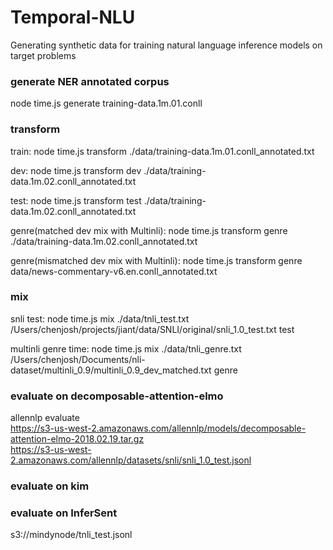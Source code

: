 # Temporal-NLU

Generating synthetic data for training natural language inference models on target problems

### generate NER annotated corpus

node time.js generate training-data.1m.01.conll

### transform

train:
node time.js transform ./data/training-data.1m.01.conll_annotated.txt

dev:
node time.js transform dev ./data/training-data.1m.02.conll_annotated.txt

test:
node time.js transform test ./data/training-data.1m.02.conll_annotated.txt

genre(matched dev mix with Multinli):
node time.js transform genre ./data/training-data.1m.02.conll_annotated.txt

genre(mismatched dev mix with Multinli):
node time.js transform genre data/news-commentary-v6.en.conll_annotated.txt

### mix
snli test:
node time.js mix ./data/tnli_test.txt /Users/chenjosh/projects/jiant/data/SNLI/original/snli_1.0_test.txt test

multinli genre time:
node time.js mix ./data/tnli_genre.txt /Users/chenjosh/Documents/nli-dataset/multinli_0.9/multinli_0.9_dev_matched.txt genre


### evaluate on decomposable-attention-elmo
allennlp evaluate \
    https://s3-us-west-2.amazonaws.com/allennlp/models/decomposable-attention-elmo-2018.02.19.tar.gz \
    https://s3-us-west-2.amazonaws.com/allennlp/datasets/snli/snli_1.0_test.jsonl

### evaluate on kim

### evaluate on InferSent

s3://mindynode/tnli_test.jsonl